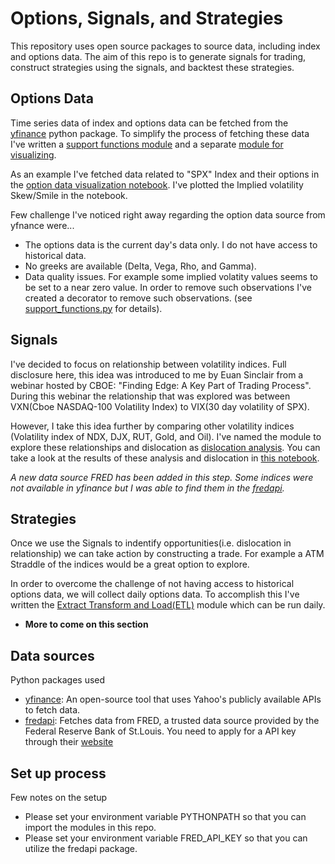 # Options, Signals, and Strategies

This repository uses open source packages to source data, including index and options data. 
The aim of this repo is to generate signals for trading, construct strategies using the signals, and backtest these strategies. 


## Options Data

Time series data of index and options data can be fetched from the [yfinance](https://ranaroussi.github.io/yfinance/index.html) python package.
To simplify the process of fetching these data I've written a [support functions module](./code/support_functions.py) and a separate [module for visualizing](./code/plot_functions.py).

As an example I've fetched data related to "SPX" Index and their options in the [option data visualization notebook](./code/option_data_visualiztion.ipynb). I've plotted the Implied volatility Skew/Smile in the notebook.

Few challenge I've noticed right away regarding the option data source from yfnance were...
- The options data is the current day's data only. I do not have access to historical data. 
- No greeks are available (Delta, Vega, Rho, and Gamma).
- Data quality issues. For example some implied volatity values seems to be set to a near zero value. In order to remove such observations I've created a decorator to remove such observations. (see [support_functions.py](./code/support_functions.py) for details). 

## Signals

I've decided to focus on relationship between volatility indices. Full disclosure here, this idea was introduced to me by Euan Sinclair from a webinar hosted by CBOE: "Finding Edge: A Key Part of Trading Process". During this webinar the relationship that was explored was between VXN(Cboe NASDAQ-100 Volatility Index) to VIX(30 day volatility of SPX). 

However, I take this idea further by comparing other volatility indices (Volatility index of NDX, DJX, RUT, Gold, and Oil). I've named the module to explore these relationships and dislocation as [dislocation analysis](./code/dislocation_analysis.py). You can take a look at the results of these analysis and dislocation in [this notebook](./code/Finding_an_Edge.ipynb).

*A new data source FRED has been added in this step. Some indices were not available in yfinance but I was able to find them in the [fredapi](https://pypi.org/project/fredapi/).*

## Strategies

Once we use the Signals to indentify opportunities(i.e. dislocation in relationship) we can take action by constructing a trade. For example a ATM Straddle of the indices would be a great option to explore.

In order to overcome the challenge of not having access to historical options data, we will collect daily options data. To accomplish this I've written the [Extract Transform and Load(ETL)](./code/ETL.py) module which can be run daily.

- **More to come on this section**


## Data sources

Python packages used
- [yfinance](https://ranaroussi.github.io/yfinance/index.html): An open-source tool that uses Yahoo's publicly available APIs to fetch data.
- [fredapi](https://pypi.org/project/fredapi/): Fetches data from FRED, a trusted data source provided by the Federal Reserve Bank of St.Louis. You need to apply for a API key through their [website](https://fred.stlouisfed.org/)


## Set up process

Few notes on the setup
- Please set your environment variable PYTHONPATH so that you can import the modules in this repo.
- Please set your environment variable FRED_API_KEY so that you can utilize the fredapi package.